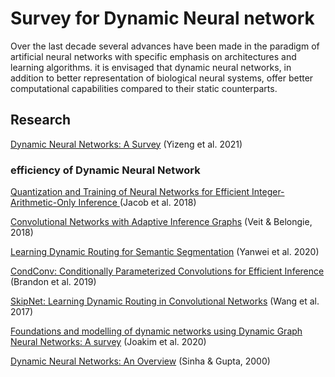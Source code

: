 # Survey for Dynamic Neural network
Over the last decade several advances have been made in the paradigm of 
artificial neural networks with specific emphasis on architectures and learning algorithms.
it is envisaged that dynamic neural networks, 
in addition to better representation of biological neural systems,
offer better computational capabilities compared to their static counterparts.

## Research

[Dynamic Neural Networks: A Survey](https://arxiv.org/pdf/2102.04906.pdf) (Yizeng et al. 2021)

### efficiency of Dynamic Neural Network
[Quantization and Training of Neural Networks for Efficient Integer-Arithmetic-Only Inference
](https://arxiv.org/abs/1712.05877) (Jacob et al. 2018)

[Convolutional Networks with Adaptive Inference Graphs](https://arxiv.org/abs/1711.11503) (Veit & Belongie, 2018)

[Learning Dynamic Routing for Semantic Segmentation](https://arxiv.org/abs/2003.10401) (Yanwei et al. 2020)

[CondConv: Conditionally Parameterized Convolutions for Efficient Inference](https://arxiv.org/abs/1904.04971) (Brandon et al. 2019)

[SkipNet: Learning Dynamic Routing in Convolutional Networks](https://arxiv.org/abs/1711.09485) (Wang et al. 2017)

[Foundations and modelling of dynamic networks using Dynamic Graph Neural Networks: A survey](https://arxiv.org/abs/2005.07496) (Joakim et al. 2020)

[Dynamic Neural Networks: An Overview](https://ieeexplore.ieee.org/document/854201) (Sinha & Gupta, 2000)
